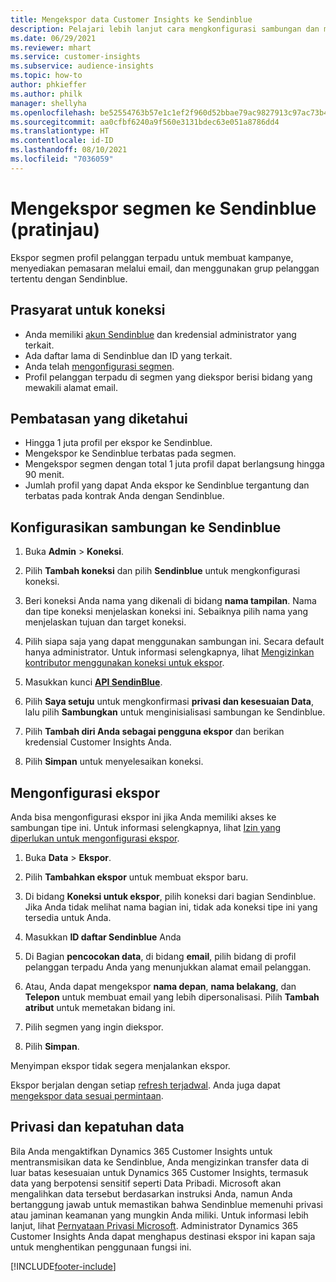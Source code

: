 ```yaml
---
title: Mengekspor data Customer Insights ke Sendinblue
description: Pelajari lebih lanjut cara mengkonfigurasi sambungan dan mengekspor ke Sendinblue.
ms.date: 06/29/2021
ms.reviewer: mhart
ms.service: customer-insights
ms.subservice: audience-insights
ms.topic: how-to
author: phkieffer
ms.author: philk
manager: shellyha
ms.openlocfilehash: be52554763b57e1c1ef2f960d52bbae79ac9827913c97ac73b429f66bbf4db37
ms.sourcegitcommit: aa0cfbf6240a9f560e3131bdec63e051a8786dd4
ms.translationtype: HT
ms.contentlocale: id-ID
ms.lasthandoff: 08/10/2021
ms.locfileid: "7036059"
---
```

# <a name="export-segments-to-sendinblue-preview"></a>Mengekspor segmen ke Sendinblue (pratinjau)

Ekspor segmen profil pelanggan terpadu untuk membuat kampanye, menyediakan pemasaran melalui email, dan menggunakan grup pelanggan tertentu dengan Sendinblue.

## <a name="prerequisites-for-connection"></a>Prasyarat untuk koneksi

-   Anda memiliki [akun Sendinblue](https://www.sendinblue.com/) dan kredensial administrator yang terkait.
-   Ada daftar lama di Sendinblue dan ID yang terkait.
-   Anda telah [mengonfigurasi segmen](segments.md).
-   Profil pelanggan terpadu di segmen yang diekspor berisi bidang yang mewakili alamat email.

## <a name="known-limitations"></a>Pembatasan yang diketahui

- Hingga 1 juta profil per ekspor ke Sendinblue.
- Mengekspor ke Sendinblue terbatas pada segmen.
- Mengekspor segmen dengan total 1 juta profil dapat berlangsung hingga 90 menit. 
- Jumlah profil yang dapat Anda ekspor ke Sendinblue tergantung dan terbatas pada kontrak Anda dengan Sendinblue.

## <a name="set-up-connection-to-sendinblue"></a>Konfigurasikan sambungan ke Sendinblue

1. Buka **Admin** > **Koneksi**.

1. Pilih **Tambah koneksi** dan pilih **Sendinblue** untuk mengkonfigurasi koneksi.

1. Beri koneksi Anda nama yang dikenali di bidang **nama tampilan**. Nama dan tipe koneksi menjelaskan koneksi ini. Sebaiknya pilih nama yang menjelaskan tujuan dan target koneksi.

1. Pilih siapa saja yang dapat menggunakan sambungan ini. Secara default hanya administrator. Untuk informasi selengkapnya, lihat [Mengizinkan kontributor menggunakan koneksi untuk ekspor](connections.md#allow-contributors-to-use-a-connection-for-exports).

1. Masukkan kunci **[API SendinBlue](https://developers.sendinblue.com/docs/getting-started#:~:text=Get%20your%20API%20key&text=You%20can%20create%20one%20from,your%20settings%20This%20API%20key)**.

1. Pilih **Saya setuju** untuk mengkonfirmasi **privasi dan kesesuaian Data**, lalu pilih **Sambungkan** untuk menginisialisasi sambungan ke Sendinblue.

1. Pilih **Tambah diri Anda sebagai pengguna ekspor** dan berikan kredensial Customer Insights Anda.

1. Pilih **Simpan** untuk menyelesaikan koneksi.

## <a name="configure-an-export"></a>Mengonfigurasi ekspor

Anda bisa mengonfigurasi ekspor ini jika Anda memiliki akses ke sambungan tipe ini. Untuk informasi selengkapnya, lihat [Izin yang diperlukan untuk mengonfigurasi ekspor](export-destinations.md#set-up-a-new-export).

1. Buka **Data** > **Ekspor**.

1. Pilih **Tambahkan ekspor** untuk membuat ekspor baru.

1. Di bidang **Koneksi untuk ekspor**, pilih koneksi dari bagian Sendinblue. Jika Anda tidak melihat nama bagian ini, tidak ada koneksi tipe ini yang tersedia untuk Anda.

1. Masukkan **ID daftar Sendinblue** Anda 

1. Di Bagian **pencocokan data**, di bidang **email**, pilih bidang di profil pelanggan terpadu Anda yang menunjukkan alamat email pelanggan. 

1. Atau, Anda dapat mengekspor **nama depan**, **nama belakang**, dan **Telepon**  untuk membuat email yang lebih dipersonalisasi. Pilih **Tambah atribut** untuk memetakan bidang ini.

1. Pilih segmen yang ingin diekspor. 

1. Pilih **Simpan**.

Menyimpan ekspor tidak segera menjalankan ekspor.

Ekspor berjalan dengan setiap [refresh terjadwal](system.md#schedule-tab). Anda juga dapat [mengekspor data sesuai permintaan](export-destinations.md#run-exports-on-demand). 


## <a name="data-privacy-and-compliance"></a>Privasi dan kepatuhan data

Bila Anda mengaktifkan Dynamics 365 Customer Insights untuk mentransmisikan data ke Sendinblue, Anda mengizinkan transfer data di luar batas kesesuaian untuk Dynamics 365 Customer Insights, termasuk data yang berpotensi sensitif seperti Data Pribadi. Microsoft akan mengalihkan data tersebut berdasarkan instruksi Anda, namun Anda bertanggung jawab untuk memastikan bahwa Sendinblue memenuhi privasi atau jaminan keamanan yang mungkin Anda miliki. Untuk informasi lebih lanjut, lihat [Pernyataan Privasi Microsoft](https://go.microsoft.com/fwlink/?linkid=396732).
Administrator Dynamics 365 Customer Insights Anda dapat menghapus destinasi ekspor ini kapan saja untuk menghentikan penggunaan fungsi ini.


[!INCLUDE[footer-include](../includes/footer-banner.md)]
